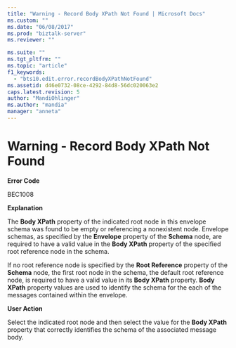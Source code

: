 ```yaml
---
title: "Warning - Record Body XPath Not Found | Microsoft Docs"
ms.custom: ""
ms.date: "06/08/2017"
ms.prod: "biztalk-server"
ms.reviewer: ""

ms.suite: ""
ms.tgt_pltfrm: ""
ms.topic: "article"
f1_keywords: 
  - "bts10.edit.error.recordBodyXPathNotFound"
ms.assetid: d46e0732-08ce-4292-84d8-56dc020063e2
caps.latest.revision: 5
author: "MandiOhlinger"
ms.author: "mandia"
manager: "anneta"
---
```

# Warning - Record Body XPath Not Found
**Error Code**  
  
 BEC1008  
  
 **Explanation**  
  
 The **Body XPath** property of the indicated root node in this envelope schema was found to be empty or referencing a nonexistent node. Envelope schemas, as specified by the **Envelope** property of the **Schema** node, are required to have a valid value in the **Body XPath** property of the specified root reference node in the schema.  
  
 If no root reference node is specified by the **Root Reference** property of the **Schema** node, the first root node in the schema, the default root reference node, is required to have a valid value in its **Body XPath** property. **Body XPath** property values are used to identify the schema for the each of the messages contained within the envelope.  
  
 **User Action**  
  
 Select the indicated root node and then select the value for the **Body XPath** property that correctly identifies the schema of the associated message body.